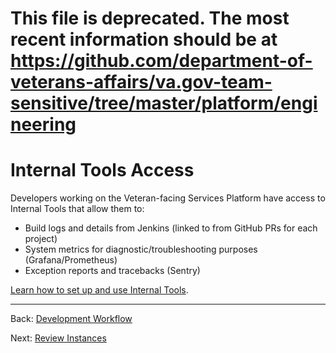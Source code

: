 # This file is deprecated. The most recent information should be at https://github.com/department-of-veterans-affairs/va.gov-team-sensitive/tree/master/platform/engineering

# Internal Tools Access

Developers working on the Veteran-facing Services Platform have access to Internal Tools that allow them to:

* Build logs and details from Jenkins (linked to from GitHub PRs for each project)
* System metrics for diagnostic/troubleshooting purposes (Grafana/Prometheus)
* Exception reports and tracebacks (Sentry)

[Learn how to set up and use Internal Tools](https://github.com/department-of-veterans-affairs/vets.gov-team/blob/master/Practice%20Areas/Engineering/Internal%20Tools.md).

<hr>

Back: [Development Workflow](development-workflow.md)

Next: [Review Instances](review-instances.md)
